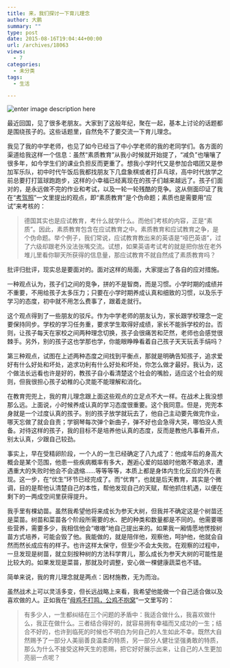 ```yaml
---
title: 来，我们探讨一下育儿理念
author: 大鹏
summary: ""
type: post
date: 2015-08-16T19:04:44+00:00
url: /archives/18063
views:
  - 7
categories:
  - 未分类
tags:
  - 生活

---
```

![enter image description here][1]

最近回国，见了很多老朋友。大家到了这般年纪，聚在一起，基本上讨论的话题都是围绕孩子的。这些话题里，自然免不了要交流一下育儿理念。

我见了我的中学老师，也见了如今已经当了中小学老师的我的老同学们。各方面的渠道给我这样一个信息：虽然“素质教育”从我小时候就开始提了，“减负”也嚷嚷了很多年，如今学生们的课业负担反而更重了。想我小学时代又是参加合唱团又是参加军乐队，初中时代午饭后我都找朋友下几盘象棋或者打乒乓球，高中时代放学之前总要打打篮球跑跑步，这样的小幸福已经离现在的孩子们越来越远了。孩子们面对的，是永远做不完的作业和考试，以及一轮一轮残酷的竞争。这从侧面印证了我在“[考驾照][2]”一文里提出的观点，即“素质教育”是个伪命题；素质也是需要用“应试”来考核的：

> 德国其实也是应试教育，考什么就学什么。而他们考核的内容，正是“素质”。因此，素质教育包含在应试教育之中。素质教育和应试教育之争，是个伪命题。举个例子，我们常说，应试教育教出来的英语是“哑巴英语”，过了六级却跟老外没法张嘴交流。试想，如果英语考试考的就是把你放在老外堆儿里看你聊天所获得的信息量，那应试教育不就自然成了素质教育吗？

批评归批评，现实总是要面对的。面对这样的局面，大家提出了各自的应对措施。

一种观点认为，孩子们之间的竞争，拼的不是智商，而是习惯。小学时期的成绩并不重要，不用给孩子太多压力；只要在小学时期养成认真和细致的习惯，以及乐于学习的态度，初中就不用怎么费事了，跟着走就行。

这个观点得到了一些朋友的驳斥。作为中学老师的朋友认为，家长跟学校理念一定要保持同步。学校的学习任务重，要求学生取得好成绩，家长不能拆学校的台。否则，让孩子每天在家校之间两种理念切换，孩子会很痛苦和茫然，老师也会感觉很棘手。另外，别的孩子这也学那也学，你能眼睁睁看着自己孩子天天玩丢手绢吗？

第三种观点，试图在上述两种态度之间找到平衡点，那就是明确告知孩子，追求爱好有什么好处和坏处，追求功利有什么好处和坏处，你怎么做才最好。我认为，这个做法长远看也许是好的，教孩子自小看清楚这个社会的嘴脸，适应这个社会的规则，但我很担心孩子幼稚的心灵能不能理解和消化。

在教育兜兜上，我的育儿理念跟上面这些观点的立足点不大一样。在战术上我没想那么远。上面说，小时候养成认真的学习态度很重要。这个我同意。但是，兜兜本身就是一个过度认真的孩子。别的孩子放学就玩去了，他自己主动要先做完作业，哪天忘做了就会自责；学钢琴每次弹个新曲子，弹不好也会急得大哭，哪怕没人责备。对待这样的孩子，我的目标不是培养他认真的态度，反而是教他凡事看开点，别太认真，少跟自己较劲。

事实上，早在受精卵阶段，一个人的一生已经确定了八九成了：他成年后的身高大概会是某个范围，他患一些疾病概率有多大，邂逅心爱的姑娘时他敢不敢追求，遭遇重大的失败时他会不会退缩……等等等等，本质上都是身体内生化反应的外在表现。这一步，在“优生”环节已经完成了。而“优育”，也就是后天教育，其实是个微调，目的是帮他认清楚自己的本性，帮他发现自己的天赋，帮他抓住机遇，以便在剩下的一两成空间里获得提升。

我手里有棵幼苗。虽然我希望他将来成长为参天大树，但我并不确定这是个树苗还是菜苗。树苗和菜苗各个阶段所需要的水、肥的种类和数量都是不同的。他需要哪些营养，需要多少，我相信他会“嗷嗷”地自己提出来的。如果我一厢情愿地愣按树苗方式培养，可能会毁了他。我能做的，就是陪伴他，观察他，呵护他，他就会自然而然长成应有的样子。也许这样太保守，但至少不会太失败。在观察的过程中，一旦发现是树苗，就立刻按种树的方法科学育儿，那么成长为参天大树的可能性是比较大的。如果发现是菜苗，那就及时调整，安心做一棵健康蔬菜也不错。

简单来说，我的育儿理念就是两点：因材施教，无为而治。

虽然战术上可以灵活多变，但长远战略上来看，我希望他能做一个自己适合做以及喜欢做的人。正如我在“[母鸡不打鸣，公鸡不抱窝][3]”一文里写的：

> 有多少人，一生都纠结在三个问题的矛盾中：我适合做什么，我喜欢做什么，我正在做什么。三者结合得好的，就容易拥有幸福而又成功的一生；结合不好的，也许到临死的时候也不明白为何自己的人生如此不幸。既然大自然赐予了一部分人美丽善良温柔的特质，另一部分人健壮坚强勇敢的特质，那么为什么不接受这种天生的恩赐，把它好好展示出来，让自己的人生更加亮丽一点呢？

 [1]: https://alaianlife.files.wordpress.com/2015/02/human-life-wallpaper.jpg?w=1200
 [2]: http://dapengde.com/archives/15557
 [3]: http://dapengde.com/archives/13233

